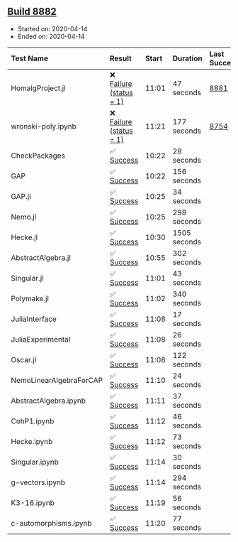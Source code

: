 ## [Build 8882](https://oscarci.mathematik.uni-kl.de/job/oscar/8882/)

* Started on: 2020-04-14
* Ended on: 2020-04-14

| Test Name    | Result | Start | Duration | Last Success | First Failure |
|:-------------|:-------|:------|:---------|:-------------|:--------------|
| HomalgProject.jl | ❌ [Failure (status = 1)](https://oscarci.mathematik.uni-kl.de/job/oscar/8882/artifact/logs/build-8882/HomalgProject.jl.log) | 11:01 | 47 seconds | [8881](https://oscarci.mathematik.uni-kl.de/job/oscar/8881/) | [8882](https://oscarci.mathematik.uni-kl.de/job/oscar/8882/) |
| wronski-poly.ipynb | ❌ [Failure (status = 1)](https://oscarci.mathematik.uni-kl.de/job/oscar/8882/artifact/logs/build-8882/wronski-poly.ipynb.log) | 11:21 | 177 seconds | [8754](https://oscarci.mathematik.uni-kl.de/job/oscar/8754/) | [8755](https://oscarci.mathematik.uni-kl.de/job/oscar/8755/) |
| CheckPackages | ✅ [Success](https://oscarci.mathematik.uni-kl.de/job/oscar/8882/artifact/logs/build-8882/CheckPackages.log) | 10:22 | 28 seconds |  |  |
| GAP | ✅ [Success](https://oscarci.mathematik.uni-kl.de/job/oscar/8882/artifact/logs/build-8882/GAP.log) | 10:22 | 156 seconds |  |  |
| GAP.jl | ✅ [Success](https://oscarci.mathematik.uni-kl.de/job/oscar/8882/artifact/logs/build-8882/GAP.jl.log) | 10:25 | 34 seconds |  |  |
| Nemo.jl | ✅ [Success](https://oscarci.mathematik.uni-kl.de/job/oscar/8882/artifact/logs/build-8882/Nemo.jl.log) | 10:25 | 298 seconds |  |  |
| Hecke.jl | ✅ [Success](https://oscarci.mathematik.uni-kl.de/job/oscar/8882/artifact/logs/build-8882/Hecke.jl.log) | 10:30 | 1505 seconds |  |  |
| AbstractAlgebra.jl | ✅ [Success](https://oscarci.mathematik.uni-kl.de/job/oscar/8882/artifact/logs/build-8882/AbstractAlgebra.jl.log) | 10:55 | 302 seconds |  |  |
| Singular.jl | ✅ [Success](https://oscarci.mathematik.uni-kl.de/job/oscar/8882/artifact/logs/build-8882/Singular.jl.log) | 11:01 | 43 seconds |  |  |
| Polymake.jl | ✅ [Success](https://oscarci.mathematik.uni-kl.de/job/oscar/8882/artifact/logs/build-8882/Polymake.jl.log) | 11:02 | 340 seconds |  |  |
| JuliaInterface | ✅ [Success](https://oscarci.mathematik.uni-kl.de/job/oscar/8882/artifact/logs/build-8882/JuliaInterface.log) | 11:08 | 17 seconds |  |  |
| JuliaExperimental | ✅ [Success](https://oscarci.mathematik.uni-kl.de/job/oscar/8882/artifact/logs/build-8882/JuliaExperimental.log) | 11:08 | 26 seconds |  |  |
| Oscar.jl | ✅ [Success](https://oscarci.mathematik.uni-kl.de/job/oscar/8882/artifact/logs/build-8882/Oscar.jl.log) | 11:08 | 122 seconds |  |  |
| NemoLinearAlgebraForCAP | ✅ [Success](https://oscarci.mathematik.uni-kl.de/job/oscar/8882/artifact/logs/build-8882/NemoLinearAlgebraForCAP.log) | 11:10 | 24 seconds |  |  |
| AbstractAlgebra.ipynb | ✅ [Success](https://oscarci.mathematik.uni-kl.de/job/oscar/8882/artifact/logs/build-8882/AbstractAlgebra.ipynb.log) | 11:11 | 37 seconds |  |  |
| CohP1.ipynb | ✅ [Success](https://oscarci.mathematik.uni-kl.de/job/oscar/8882/artifact/logs/build-8882/CohP1.ipynb.log) | 11:12 | 46 seconds |  |  |
| Hecke.ipynb | ✅ [Success](https://oscarci.mathematik.uni-kl.de/job/oscar/8882/artifact/logs/build-8882/Hecke.ipynb.log) | 11:12 | 73 seconds |  |  |
| Singular.ipynb | ✅ [Success](https://oscarci.mathematik.uni-kl.de/job/oscar/8882/artifact/logs/build-8882/Singular.ipynb.log) | 11:14 | 30 seconds |  |  |
| g-vectors.ipynb | ✅ [Success](https://oscarci.mathematik.uni-kl.de/job/oscar/8882/artifact/logs/build-8882/g-vectors.ipynb.log) | 11:14 | 294 seconds |  |  |
| K3-16.ipynb | ✅ [Success](https://oscarci.mathematik.uni-kl.de/job/oscar/8882/artifact/logs/build-8882/K3-16.ipynb.log) | 11:19 | 56 seconds |  |  |
| c-automorphisms.ipynb | ✅ [Success](https://oscarci.mathematik.uni-kl.de/job/oscar/8882/artifact/logs/build-8882/c-automorphisms.ipynb.log) | 11:20 | 77 seconds |  |  |

